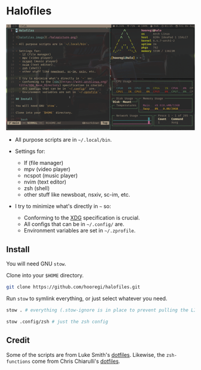 # Halofiles

![halofiles image](./halopicture.png)

- All purpose scripts are in `~/.local/bin`.

- Settings for:
  - lf (file manager)
  - mpv (video player)
  - ncspot (music player)
  - nvim (text editor)
  - zsh (shell)
  - other stuff like newsboat, nsxiv, sc-im, etc.

- I try to minimize what's directly in `~` so:
  - Conforming to the [XDG](https://wiki.archlinux.org/title/XDG_Base_Directory) specification is crucial.
  - All configs that can be in `~/.config/` are.
  - Environment variables are set in `~/.zprofile`.

## Install

You will need GNU `stow`.

Clone into your `$HOME` directory.

```bash
git clone https://github.com/hooregi/halofiles.git
```

Run `stow` to symlink everything, or just select whatever you need.

```bash
stow . # everything (.stow-ignore is in place to prevent pulling the LICENSE, README, etc)
```

```bash
stow .config/zsh # just the zsh config
```

## Credit

Some of the scripts are from Luke Smith's [dotfiles](https://github.com/LukeSmithxyz/voidrice). Likewise, the `zsh-functions` come from Chris Chiarulli's [dotfiles](https://github.com/ChristianChiarulli/Machfiles).
